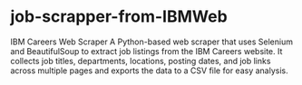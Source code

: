 # job-scrapper-from-IBMWeb
IBM Careers Web Scraper A Python-based web scraper that uses Selenium and BeautifulSoup to extract job listings from the IBM Careers website. It collects job titles, departments, locations, posting dates, and job links across multiple pages and exports the data to a CSV file for easy analysis.
